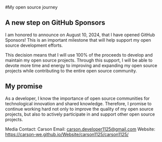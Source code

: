 #My open source journey

## A new step on GitHub Sponsors

I am honored to announce on August 10, 2024, that I have opened GitHub Sponsors! This is an important milestone that will help support my open source development efforts.

This decision means that I will use 100% of the proceeds to develop and maintain my open source projects. Through this support, I will be able to devote more time and energy to improving and expanding my open source projects while contributing to the entire open source community.

## My promise

As a developer, I know the importance of open source communities for technological innovation and shared knowledge. Therefore, I promise to continue working hard not only to improve the quality of my open source projects, but also to actively participate in and support other open source projects.

Media Contact:
Carson
Email: carson.developer1125@gmail.com
Website: https://carson-we.github.io/Website/carson1125/carson1125/

